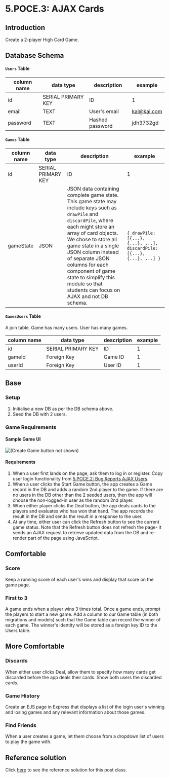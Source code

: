 # 5.POCE.3: AJAX Cards

## Introduction

Create a 2-player High Card Game.

## Database Schema

#### `Users` Table

| column name | data type          | description     | example     |
| ----------- | ------------------ | --------------- | ----------- |
| id          | SERIAL PRIMARY KEY | ID              | 1           |
| email       | TEXT               | User's email    | kai@kai.com |
| password    | TEXT               | Hashed password | jdh3732gd   |

#### `Games` Table

| column name | data type          | description                                                                                                                                                                                                                                                                                                                                                                | example                                                               |
| ----------- | ------------------ | -------------------------------------------------------------------------------------------------------------------------------------------------------------------------------------------------------------------------------------------------------------------------------------------------------------------------------------------------------------------------- | --------------------------------------------------------------------- |
| id          | SERIAL PRIMARY KEY | ID                                                                                                                                                                                                                                                                                                                                                                         | 1                                                                     |
| gameState   | JSON               | JSON data containing complete game state. This game state may include keys such as `drawPile` and `discardPile`, where each might store an array of card objects. We chose to store all game state in a single JSON column instead of separate JSON columns for each component of game state to simplify this module so that students can focus on AJAX and not DB schema. | `{ drawPile: [{...}, {...}, ...], discardPile: [{...}, {...}, ...] }` |

#### `GamesUsers` Table

A join table. Game has many users. User has many games.

| column name | data type          | description | example |
| ----------- | ------------------ | ----------- | ------- |
| id          | SERIAL PRIMARY KEY | ID          | 1       |
| gameId      | Foreign Key        | Game ID     | 1       |
| userId      | Foreign Key        | User ID     | 1       |

## Base

### Setup

1. Initialise a new DB as per the DB schema above.
2. Seed the DB with 2 users.

### Game Requirements

#### Sample Game UI

![(Create Game button not shown)](../../../.gitbook/assets/img\_3904909d43e5-1.jpeg)

#### Requirements

1. When a user first lands on the page, ask them to log in or register. Copy user login functionality from [5.POCE.2: Bug Reports AJAX Users](../../../Module3/day9/postclass/5.poce.2-bug-reports-ajax-users.md).
2. When a user clicks the Start Game button, the app creates a Game record in the DB and adds a random 2nd player to the game. If there are no users in the DB other than the 2 seeded users, then the app will choose the non-logged-in user as the random 2nd player.
3. When either player clicks the Deal button, the app deals cards to the players and evaluates who has won that hand. The app records the result in the DB and sends the result in a response to the user.
4. At any time, either user can click the Refresh button to see the current game status. Note that the Refresh button does not refresh the page- it sends an AJAX request to retrieve updated data from the DB and re-render part of the page using JavaScript.

## Comfortable

### Score

Keep a running score of each user's wins and display that score on the game page.

### First to 3

A game ends when a player wins 3 times total. Once a game ends, prompt the players to start a new game. Add a column to our Game table (in both migrations and models) such that the Game table can record the winner of each game. The winner's identity will be stored as a foreign key ID to the Users table.

## More Comfortable

### Discards

When either user clicks Deal, allow them to specify how many cards get discarded before the app deals their cards. Show both users the discarded cards.

### Game History

Create an EJS page in Express that displays a list of the login user's winning and losing games and any relevant information about those games.

### Find Friends

When a user creates a game, let them choose from a dropdown list of users to play the game with.

## Reference solution

Click [here](https://github.com/rocketacademy/cards-ajax-bootcamp/tree/solution) to see the reference solution for this post class.
